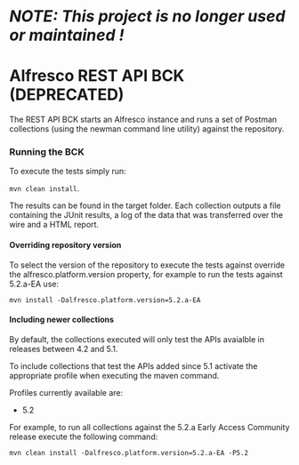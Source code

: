 
# ***NOTE: This project is no longer used or maintained !***

# Alfresco REST API BCK (DEPRECATED)

The REST API BCK starts an Alfresco instance and runs a set of Postman collections (using the newman command line utility) against the repository.

### Running the BCK

To execute the tests simply run: 

`mvn clean install`.

The results can be found in the target folder. Each collection outputs a file containing the JUnit results, a log of the data that was transferred over the wire and a HTML report.

#### Overriding repository version

To select the version of the repository to execute the tests against override the alfresco.platform.version property, for example to run the tests against 5.2.a-EA use:

`mvn install -Dalfresco.platform.version=5.2.a-EA`

#### Including newer collections

By default, the collections executed will only test the APIs avaialble in releases between 4.2 and 5.1.

To include collections that test the APIs added since 5.1 activate the appropriate profile when executing the maven command. 

Profiles currently available are:

- 5.2

For example, to run all collections against the 5.2.a Early Access Community release execute the following command:

`mvn clean install -Dalfresco.platform.version=5.2.a-EA -P5.2`
